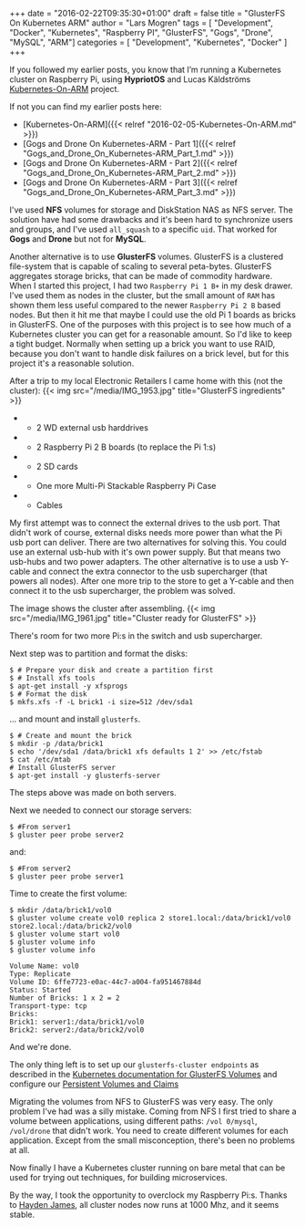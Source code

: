 +++
date = "2016-02-22T09:35:30+01:00"
draft = false
title = "GlusterFS On Kubernetes ARM"
author = "Lars Mogren"
tags = [ "Development", "Docker", "Kubernetes", "Raspberry PI", "GlusterFS", "Gogs", "Drone", "MySQL", "ARM"]
categories = [ "Development", "Kubernetes", "Docker" ]
+++

If you followed my earlier posts, you know that I’m running a Kubernetes cluster
on Raspberry Pi, using __HypriotOS__ and Lucas Käldströms [Kubernetes-On-ARM](https://github.com/luxas/kubernetes-on-arm) project.
<!--more-->
If not you can find my earlier posts here:

* [Kubernetes-On-ARM]({{< relref "2016-02-05-Kubernetes-On-ARM.md" >}})
* [Gogs and Drone On Kubernetes-ARM - Part 1]({{< relref "Gogs_and_Drone_On_Kubernetes-ARM_Part_1.md" >}})
* [Gogs and Drone On Kubernetes-ARM - Part 2]({{< relref "Gogs_and_Drone_On_Kubernetes-ARM_Part_2.md" >}})
* [Gogs and Drone On Kubernetes-ARM - Part 3]({{< relref "Gogs_and_Drone_On_Kubernetes-ARM_Part_3.md" >}})


I've used __NFS__ volumes for storage and DiskStation NAS as NFS server.
The solution have had some drawbacks and it's been hard to synchronize users and
groups, and I've used `all_squash` to a specific `uid`. That worked for __Gogs__
and __Drone__ but not for __MySQL__.

Another alternative is to use __GlusterFS__ volumes. GlusterFS is a clustered
file-system that is capable of scaling to several peta-bytes.
GlusterFS aggregates storage bricks, that can be made of commodity hardware.
When I started this project, I had two
`Raspberry Pi 1 B+` in my desk drawer. I've used them as nodes in the cluster,
but the small amount of `RAM` has shown them less useful compared to the newer
`Raspberry Pi 2 B` based nodes. But then it hit me that maybe I could use the
old Pi 1 boards as bricks in GlusterFS. One of the purposes with this project is
to see how much of a Kubernetes cluster you can get for a reasonable amount. So
I'd like to keep a tight budget. Normally when setting up a brick you want to
use RAID, because you don't want to handle disk failures on a brick level, but
for this project it's a reasonable solution.

After a trip to my local Electronic Retailers I came home with this
(not the cluster):
{{< img src="/media/IMG_1953.jpg" title="GlusterFS ingredients" >}}

* * 2 WD external usb harddrives
* * 2 Raspberry Pi 2 B boards (to replace the Pi 1:s)
* * 2 SD cards
* * One more Multi-Pi Stackable Raspberry Pi Case
* * Cables

My first attempt was to connect the external drives to the usb port. That didn't
work of course, external disks needs more power than what the Pi usb port can
deliver. There are two alternatives for solving this. You could use an external
usb-hub with it's own power supply. But that means two usb-hubs and two power
adapters. The other alternative is to use a usb Y-cable and connect the extra
connector to the usb supercharger (that powers all nodes). After one more trip
to the store to get a Y-cable and then connect it to the usb supercharger, the
problem was solved.

The image shows the cluster after assembling.
{{< img src="/media/IMG_1961.jpg" title="Cluster ready for GlusterFS" >}}

There's room for two more Pi:s in the switch and usb supercharger.

Next step was to partition and format the disks:

```shell
$ # Prepare your disk and create a partition first
$ # Install xfs tools
$ apt-get install -y xfsprogs
$ # Format the disk
$ mkfs.xfs -f -L brick1 -i size=512 /dev/sda1
```
... and mount and install `glusterfs`.
```shell
$ # Create and mount the brick
$ mkdir -p /data/brick1
$ echo '/dev/sda1 /data/brick1 xfs defaults 1 2' >> /etc/fstab
$ cat /etc/mtab
# Install GlusterFS server
$ apt-get install -y glusterfs-server
```
The steps above was made on both servers.

Next we needed to connect our storage servers:
```shell
$ #From server1
$ gluster peer probe server2
```
and:
```shell
$ #From server2
$ gluster peer probe server1
```

Time to create the first volume:
```shell
$ mkdir /data/brick1/vol0
$ gluster volume create vol0 replica 2 store1.local:/data/brick1/vol0 store2.local:/data/brick2/vol0
$ gluster volume start vol0
$ gluster volume info
$ gluster volume info

Volume Name: vol0
Type: Replicate
Volume ID: 6ffe7723-e0ac-44c7-a004-fa951467884d
Status: Started
Number of Bricks: 1 x 2 = 2
Transport-type: tcp
Bricks:
Brick1: server1:/data/brick1/vol0
Brick2: server2:/data/brick2/vol0
```
And we're done.

The only thing left is to set up our `glusterfs-cluster endpoints` as described
in the [Kubernetes documentation for GlusterFS Volumes](http://kubernetes.io/v1.1/examples/glusterfs/README.html) and configure
our [Persistent Volumes and Claims](http://kubernetes.io/v1.1/docs/user-guide/persistent-volumes.html)

Migrating the volumes from NFS to GlusterFS was very easy. The only problem
I've had was a silly mistake. Coming from NFS I first tried to share a volume
between applications, using different paths: `/vol 0/mysql`, `/vol/drone` that
didn't work. You need to create different volumes for each application. Except
from the small misconception, there's been no problems at all.

Now finally I have a Kubernetes cluster running on bare metal that can be used
for trying out techniques, for building microservices.

By the way, I took the opportunity to overclock my Raspberry Pi:s.
Thanks to [Hayden James](http://haydenjames.io/raspberry-pi-2-overclock/), all
cluster nodes now runs at 1000 Mhz, and it seems stable.
